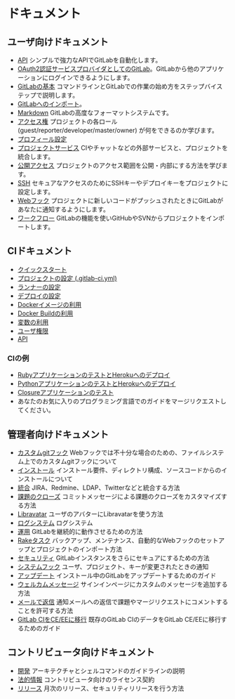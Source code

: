 # ドキュメント

## ユーザ向けドキュメント

- [API](api/README.md) シンプルで強力なAPIでGitLabを自動化します。
- [OAuth2認証サービスプロバイダとしてのGitLab](integration/oauth_provider.md)。GitLabから他のアプリケーションにログインできるようにします。
- [GitLabの基本](gitlab-basics/README.md) コマンドラインとGitLabでの作業の始め方をステップバイステップで説明します。
- [GitLabへのインポート](workflow/importing/README.md)。
- [Markdown](markdown/markdown.md) GitLabの高度なフォーマットシステムです。
- [アクセス権](permissions/permissions.md) プロジェクトの各ロール (guest/reporter/developer/master/owner) が何をできるのか学びます。
- [プロフィール設定](profile/README.md)
- [プロジェクトサービス](project_services/project_services.md) CIやチャットなどの外部サービスと、プロジェクトを統合します。
- [公開アクセス](public_access/public_access.md) プロジェクトのアクセス範囲を公開・内部にする方法を学びます。
- [SSH](ssh/README.md) セキュアなアクセスのためにSSHキーやデプロイキーをプロジェクトに設定します。
- [Webフック](web_hooks/web_hooks.md) プロジェクトに新しいコードがプッシュされたときにGitLabがあなたに通知するようにします。
- [ワークフロー](workflow/README.md) GitLabの機能を使いGitHubやSVNからプロジェクトをインポートします。

## CIドキュメント

- [クイックスタート](ci/quick_start/README.md)
- [プロジェクトの設定 (.gitlab-ci.yml)](ci/yaml/README.md)
- [ランナーの設定](ci/runners/README.md)
- [デプロイの設定](ci/deployment/README.md)
- [Dockerイメージの利用](ci/docker/using_docker_images.md)
- [Docker Buildの利用](ci/docker/using_docker_build.md)
- [変数の利用](ci/variables/README.md)
- [ユーザ権限](ci/permissions/README.md)
- [API](ci/api/README.md)

### CIの例

- [RubyアプリケーションのテストとHerokuへのデプロイ](ci/examples/test-and-deploy-ruby-application-to-heroku.md)
- [PythonアプリケーションのテストとHerokuへのデプロイ](ci/examples/test-and-deploy-python-application-to-heroku.md)
- [Closureアプリケーションのテスト](ci/examples/test-clojure-application.md)
- あなたのお気に入りのプログラミング言語でのガイドをマージリクエストしてください。

## 管理者向けドキュメント

- [カスタムgitフック](hooks/custom_hooks.md) Webフックでは不十分な場合のための、ファイルシステム上でのカスタムgitフックについて
- [インストール](install/README.md) インストール要件、ディレクトリ構成、ソースコードからのインストールについて
- [統合](integration/README.md) JIRA、Redmine、LDAP、Twitterなどと統合する方法
- [課題のクローズ](customization/issue_closing.md) コミットメッセージによる課題のクローズをカスタマイズする方法
- [Libravatar](customization/libravatar.md) ユーザのアバターにLibravatarを使う方法
- [ログシステム](logs/logs.md) ログシステム
- [運用](operations/README.md) GitLabを継続的に動作させるための方法
- [Rakeタスク](raketasks/README.md) バックアップ、メンテナンス、自動的なWebフックのセットアップとプロジェクトのインポート方法
- [セキュリティ](security/README.md) GitLabインスタンスをさらにセキュアにするための方法
- [システムフック](system_hooks/system_hooks.md) ユーザ、プロジェクト、キーが変更されたときの通知
- [アップデート](update/README.md) インストール中のGitLabをアップデートするためのガイド
- [ウェルカムメッセージ](customization/welcome_message.md) サインインページにカスタムのメッセージを追加する方法
- [メールで返信](incoming_email/README.md) 通知メールへの返信で課題やマージリクエストにコメントすることを許可する方法
- [GitLab CIをCE/EEに移行](migrate_ci_to_ce/README.md) 既存のGitLab CIのデータをGitLab CE/EEに移行するためのガイド

## コントリビュータ向けドキュメント

- [開発](development/README.md) アーキテクチャとシェルコマンドのガイドラインの説明
- [法的情報](legal/README.md) コントリビュータ向けのライセンス契約
- [リリース](release/README.md) 月次のリリース、セキュリティリリースを行う方法

